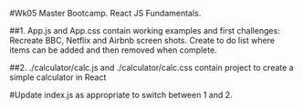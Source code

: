 #Wk05 Master Bootcamp. React JS Fundamentals.

##1. App.js and App.css contain working examples and first challenges:
Recreate BBC, Netflix and Airbnb screen shots.
Create to do list where items can be added and then removed when complete.

##2. ./calculator/calc.js and ./calculator/calc.css contain project to create a simple calculator in React

#Update index.js as appropriate to switch between 1 and 2.
